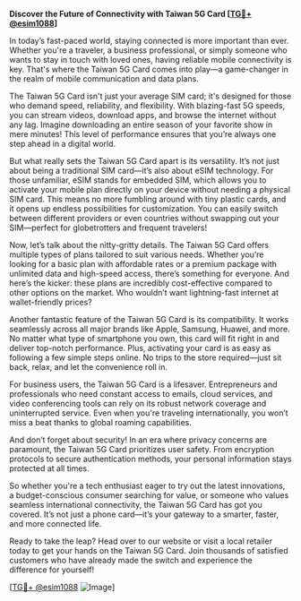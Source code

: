 **Discover the Future of Connectivity with Taiwan 5G Card [[TG💪+ @esim1088](https://t.me/s/esim1088)]**

In today’s fast-paced world, staying connected is more important than ever. Whether you're a traveler, a business professional, or simply someone who wants to stay in touch with loved ones, having reliable mobile connectivity is key. That's where the Taiwan 5G Card comes into play—a game-changer in the realm of mobile communication and data plans.

The Taiwan 5G Card isn't just your average SIM card; it's designed for those who demand speed, reliability, and flexibility. With blazing-fast 5G speeds, you can stream videos, download apps, and browse the internet without any lag. Imagine downloading an entire season of your favorite show in mere minutes! This level of performance ensures that you’re always one step ahead in a digital world.

But what really sets the Taiwan 5G Card apart is its versatility. It’s not just about being a traditional SIM card—it’s also about eSIM technology. For those unfamiliar, eSIM stands for embedded SIM, which allows you to activate your mobile plan directly on your device without needing a physical SIM card. This means no more fumbling around with tiny plastic cards, and it opens up endless possibilities for customization. You can easily switch between different providers or even countries without swapping out your SIM—perfect for globetrotters and frequent travelers!

Now, let’s talk about the nitty-gritty details. The Taiwan 5G Card offers multiple types of plans tailored to suit various needs. Whether you’re looking for a basic plan with affordable rates or a premium package with unlimited data and high-speed access, there’s something for everyone. And here’s the kicker: these plans are incredibly cost-effective compared to other options on the market. Who wouldn’t want lightning-fast internet at wallet-friendly prices?

Another fantastic feature of the Taiwan 5G Card is its compatibility. It works seamlessly across all major brands like Apple, Samsung, Huawei, and more. No matter what type of smartphone you own, this card will fit right in and deliver top-notch performance. Plus, activating your card is as easy as following a few simple steps online. No trips to the store required—just sit back, relax, and let the convenience roll in.

For business users, the Taiwan 5G Card is a lifesaver. Entrepreneurs and professionals who need constant access to emails, cloud services, and video conferencing tools can rely on its robust network coverage and uninterrupted service. Even when you're traveling internationally, you won’t miss a beat thanks to global roaming capabilities.

And don’t forget about security! In an era where privacy concerns are paramount, the Taiwan 5G Card prioritizes user safety. From encryption protocols to secure authentication methods, your personal information stays protected at all times.

So whether you're a tech enthusiast eager to try out the latest innovations, a budget-conscious consumer searching for value, or someone who values seamless international connectivity, the Taiwan 5G Card has got you covered. It’s not just a phone card—it’s your gateway to a smarter, faster, and more connected life.

Ready to take the leap? Head over to our website or visit a local retailer today to get your hands on the Taiwan 5G Card. Join thousands of satisfied customers who have already made the switch and experience the difference for yourself!

[[TG💪+ @esim1088](https://t.me/s/esim1088) ![Image](https://i.postimg.cc/Y0z9fWf4/image.png)]